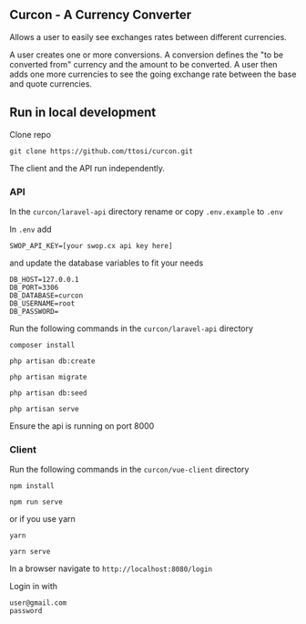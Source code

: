 ## Curcon - A Currency Converter

Allows a user to easily see exchanges rates between different currencies.

A user creates one or more conversions. A conversion defines the "to be converted from" currency and the amount to be converted. A user then adds one more currencies to see the going exchange rate between the base and quote currencies.

## Run in local development
Clone repo

```
git clone https://github.com/ttosi/curcon.git
```

The client and the API run independently.

### API
In the `curcon/laravel-api` directory rename or copy `.env.example` to `.env`

In `.env` add 

```
SWOP_API_KEY=[your swop.cx api key here]
```
and update the database variables to fit your needs

```
DB_HOST=127.0.0.1
DB_PORT=3306
DB_DATABASE=curcon
DB_USERNAME=root
DB_PASSWORD=
```

Run the following commands in the `curcon/laravel-api` directory

```
composer install

php artisan db:create

php artisan migrate

php artisan db:seed

php artisan serve
```

Ensure the api is running on port 8000

### Client

Run the following commands in the `curcon/vue-client` directory

```
npm install

npm run serve
```

or if you use yarn
```
yarn

yarn serve
```

In a browser navigate to `http://localhost:8080/login`

Login in with
```
user@gmail.com
password
```
